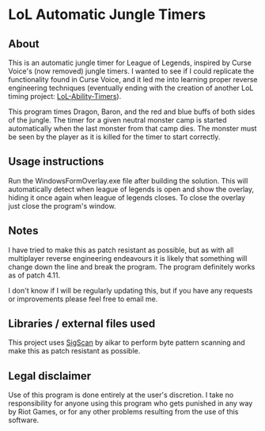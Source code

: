 # LoL Automatic Jungle Timers

## About
This is an automatic jungle timer for League of Legends, inspired by Curse Voice's (now removed) jungle timers. I wanted to see if I could replicate the functionality found in Curse Voice, and it led me into learning proper reverse engineering techniques (eventually ending with the creation of another LoL timing project: [LoL-Ability-Timers](http://github.com/struz/LoL-Ability-Timers)).

This program times Dragon, Baron, and the red and blue buffs of both sides of the jungle. The timer for a given neutral monster camp is started automatically when the last monster from that camp dies. The monster must be seen by the player as it is killed for the timer to start correctly.

## Usage instructions
Run the WindowsFormOverlay.exe file after building the solution. This will automatically detect when league of legends is open and show the overlay, hiding it once again when league of legends closes. To close the overlay just close the program's window.

## Notes
I have tried to make this as patch resistant as possible, but as with all multiplayer reverse engineering endeavours it is likely that something will change down the line and break the program. The program definitely works as of patch 4.11.

I don't know if I will be regularly updating this, but if you have any requests or improvements please feel free to email me.

## Libraries / external files used
This project uses [SigScan](http://github.com/aikar/SigScan) by aikar to perform byte pattern scanning and make this as patch resistant as possible.

## Legal disclaimer
Use of this program is done entirely at the user's discretion. I take no responsibility for anyone using this program who gets punished in any way by Riot Games, or for any other problems resulting from the use of this software.